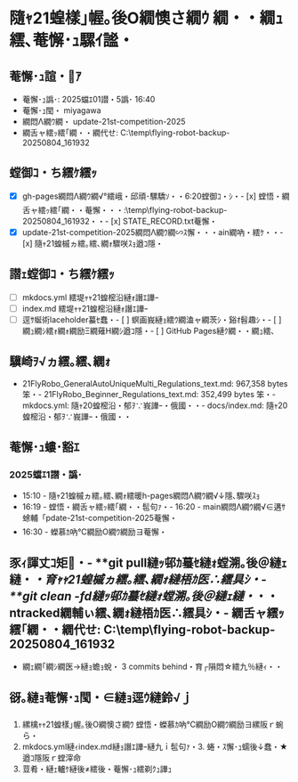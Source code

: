 # 隨ｬ21蝗樣｣幄｡後Ο繝懊さ繝ｳ 繝・・繝ｭ繧､菴懈･ｭ騾ｲ謐・
## 菴懈･ｭ諠・ｱ
- 菴懈･ｭ譌･: 2025蟷ｴ01譛・5譌･ 16:40
- 菴懈･ｭ閠・ miyagawa
- 繝悶Λ繝ｳ繝・ update-21st-competition-2025
- 繝舌ャ繧ｯ繧｢繝・・繝代せ: C:\temp\flying-robot-backup-20250804_161932

## 螳御ｺ・ち繧ｹ繧ｯ
- [x] gh-pages繝悶Λ繝ｳ繝√°繧峨・邱頑･騾驕ｿ・・6:20螳御ｺ・ｼ・- [x] 螳悟・繝舌ャ繧ｯ繧｢繝・・菴懈・・・:\temp\flying-robot-backup-20250804_161932・・- [x] STATE_RECORD.txt菴懈・
- [x] update-21st-competition-2025繝悶Λ繝ｳ繝∽ｽ懈・・・ain繝吶・繧ｹ・・- [x] 隨ｬ21蝗槭ヵ繧｡繧､繝ｫ驟咲ｽｮ遒ｺ隱・
## 譛ｪ螳御ｺ・ち繧ｹ繧ｯ
- [ ] mkdocs.yml 繧堤ｬｬ21蝗樒沿縺ｫ譖ｴ譁ｰ
- [ ] index.md 繧堤ｬｬ21蝗樒沿縺ｫ譖ｴ譁ｰ
- [ ] 逕ｻ蜒術laceholder蟇ｾ蠢・- [ ] 螟画峩縺ｮ繧ｳ繝溘ャ繝茨ｼ・谿ｵ髫趣ｼ・- [ ] 繝ｭ繝ｼ繧ｫ繝ｫ繝励Ξ繝薙Η繝ｼ遒ｺ隱・- [ ] GitHub Pages縺ｸ繝・・繝ｭ繧､

## 驥崎ｦ√ヵ繧｡繧､繝ｫ
- 21FlyRobo_GeneralAutoUniqueMulti_Regulations_text.md: 967,358 bytes 笨・- 21FlyRobo_Beginner_Regulations_text.md: 352,499 bytes 笨・- mkdocs.yml: 隨ｬ20蝗樒沿・郁ｦ∵峩譁ｰ・俄國・・- docs/index.md: 隨ｬ20蝗樒沿・郁ｦ∵峩譁ｰ・俄國・・
## 菴懈･ｭ螻･豁ｴ
### 2025蟷ｴ1譛・譌･
- 15:10 - 隨ｬ21蝗槭ヵ繧｡繧､繝ｫ繧暖h-pages繝悶Λ繝ｳ繝√↓隱､驟咲ｽｮ
- 16:19 - 螳悟・繝舌ャ繧ｯ繧｢繝・・髢句ｧ・- 16:20 - main繝悶Λ繝ｳ繝√∈遘ｻ蜍輔「pdate-21st-competition-2025菴懈・
- 16:30 - 蠑慕ｶ吶℃繝励Ο繝ｳ繝励ヨ菴懈・

## 豕ｨ諢丈ｺ矩・- **git pull縺ｯ邨ｶ蟇ｾ縺ｫ螳溯｡後＠縺ｪ縺・*・育ｬｬ21蝗槭ヵ繧｡繧､繝ｫ縺梧ｶ医∴繧具ｼ・- **git clean -fd縺ｯ邨ｶ蟇ｾ縺ｫ螳溯｡後＠縺ｪ縺・*・・ntracked繝輔ぃ繧､繝ｫ縺梧ｶ医∴繧具ｼ・- 繝舌ャ繧ｯ繧｢繝・・繝代せ: C:\temp\flying-robot-backup-20250804_161932
- 繝ｪ繝｢繝ｼ繝医→縺ｮ蟾ｮ蛻・ 3 commits behind・育┌隕悶☆繧九％縺ｨ・・
## 谺｡縺ｮ菴懈･ｭ閠・∈縺ｮ逕ｳ縺鈴√ｊ
1. 縲檎ｬｬ21蝗樣｣幄｡後Ο繝懊さ繝ｳ 螳悟・蠑慕ｶ吶℃繝励Ο繝ｳ繝励ヨ縲阪ｒ蜿ら・
2. mkdocs.yml縺ｨindex.md縺ｮ譖ｴ譁ｰ縺九ｉ髢句ｧ・3. 蜷・ｽ懈･ｭ蠕後↓蠢・★遒ｺ隱阪ｒ螳滓命
4. 荳肴・縺ｪ轤ｹ縺後≠繧後・菴懈･ｭ繧剃ｸｭ譁ｭ
